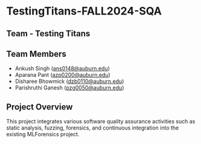 # TestingTitans-FALL2024-SQA

## Team - Testing Titans
## Team Members
- Ankush Singh (ans0148@auburn.edu)
- Aparana Pant (azp0200@auburn.edu)
- Disharee Bhowmick (dzb0110@auburn.edu)
- Parishruthi Ganesh (pzg0050@auburn.edu)

## Project Overview
This project integrates various software quality assurance activities such as static analysis, fuzzing, forensics, and continuous integration into the existing MLForensics project.



